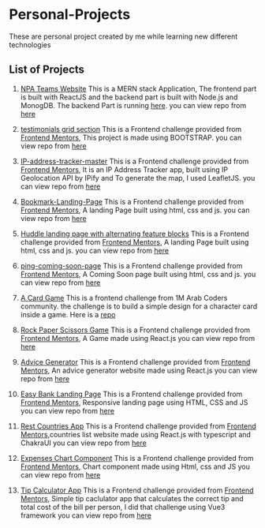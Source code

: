 # Personal-Projects
These are personal project created by me while learning new different technologies

## List of Projects

1. [NPA Teams Website](https://npateams.netlify.app/)
  This is a MERN stack Application, The frontend part is built with ReactJS and the backend part is built with Node.js and MonogDB. The backend Part is running [here](https://npabackendapis.nohaa.repl.co/).
  you can view repo from [here](https://github.com/NohaFahmi/NohaaAa-npa-teams-website)
  
2. [testimonials grid section](https://testimonial-grid-website.netlify.app/)
  This is a Frontend challenge provided from [Frontend Mentors](https://www.frontendmentor.io/), This project is made using BOOTSTRAP.
  you can view repo from [here](https://github.com/NohaFahmi/testimonials-grid-section-main)

3. [IP-address-tracker-master](https://tracking-ip.netlify.app/)
  This is a Frontend challenge provided from [Frontend Mentors](https://www.frontendmentor.io/), It is an IP Address Tracker app, built using IP Geolocation API by IPify and To     generate the map, I used LeafletJS.
  you can view repo from [here](https://github.com/NohaFahmi/IP-address-tracker-master)
  
4. [Bookmark-Landing-Page](https://bookmark-landing-page.netlify.com/)
  This is a Frontend challenge provided from [Frontend Mentors](https://www.frontendmentor.io/), A landing Page built using html, css and js.
  you can view repo from [here](https://github.com/NohaFahmi/Bookmark-Landing-Page-Master-FrontedMentor)
  
5. [Huddle landing page with alternating feature blocks]()
  This is a Frontend challenge provided from [Frontend Mentors](https://www.frontendmentor.io/), A landing Page built using html, css and js.
  you can view repo from [here](https://github.com/NohaFahmi/huddle-landing-page-with-alternating-feature-blocks-master)
  
6. [ping-coming-soon-page]()
  This is a Frontend challenge provided from [Frontend Mentors](https://www.frontendmentor.io/), A Coming Soon page built using html, css and js.
  you can view repo from [here](https://github.com/NohaFahmi/ping-coming-soon-page-master)
  
7. [A Card Game](https://card-game-challenge.netlify.com/)
  This is a frontend challenge from 1M Arab Coders community. the challenge is to build a simple design for a character card inside a game.
  Here is a [repo](https://github.com/NohaFahmi/Frontend-challenges-1M-Arab-Coders)
  
    
8. [Rock Paper Scissors Game](https://rock-paper-scissors-game-challenge.vercel.app/)
   This is a Frontend challenge provided from [Frontend Mentors](https://www.frontendmentor.io/), A Game made using React.js
  you can view repo from [here](https://github.com/NohaFahmi/frontend-mentor-challenge-rock-paper-scissors-game)
  
  
9. [Advice Generator](https://github.com/NohaaAa/frontend-mentor-challenge-advice-generator-app)
   This is a Frontend challenge provided from [Frontend Mentors](https://www.frontendmentor.io/), An advice generator website made using React.js
  you can view repo from [here](https://github.com/NohaFahmi/frontend-mentor-challenge-advice-generator-app)
  
10. [Easy Bank Landing Page](https://easybank-landing-page-website.netlify.app/)
   This is a Frontend challenge provided from [Frontend Mentors](https://www.frontendmentor.io/), Responsive landing page using HTML, CSS and JS
  you can view repo from [here](https://github.com/NohaFahmi/easybank-landing-page-master)

11. [Rest Countries App](https://frontend-mentor-challenge-rest-countries-app.vercel.app/)
   This is a Frontend challenge provided from [Frontend Mentors](https://www.frontendmentor.io/),countries list website made using React.js with typescript and ChakraUI
  you can view repo from [here](https://github.com/NohaFahmi/frontend-mentor-challenge-rest-countries-app)
  
12. [Expenses Chart Component](https://frontend-mentor-challenge-expenses-chart-component-main.vercel.app/)
   This is a Frontend challenge provided from [Frontend Mentors](https://www.frontendmentor.io/), Chart component made using Html, css and JS
  you can view repo from [here](https://github.com/NohaFahmi/Frontend-Mentor-Challenge-expenses-chart-component-main)

13. [Tip Calculator App](https://tip-calculator-app-nu-one.vercel.app/)
   This is a Frontend challenge provided from [Frontend Mentors](https://www.frontendmentor.io/),
Simple tip caclulator app that calculates the correct tip and total cost of the bill per person, I did that challenge using Vue3 framework
  you can view repo from [here](https://github.com/NohaFahmi/tip-calculator-app)
